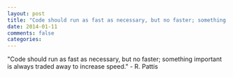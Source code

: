 ```yaml
---
layout: post
title: "Code should run as fast as necessary, but no faster; something important is always traded away to increase speed."
date: 2014-01-11
comments: false
categories: 
---
```


<span class='quote'>"Code should run as fast as necessary, but no faster; something important is always traded away to increase speed."</span>
<span class='by'>- R. Pattis</span>
